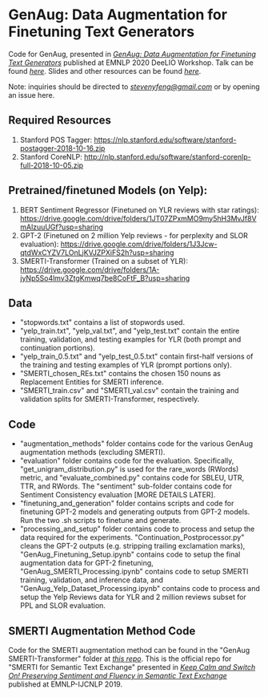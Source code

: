 # GenAug: Data Augmentation for Finetuning Text Generators
Code for GenAug, presented in [*GenAug: Data Augmentation for Finetuning Text Generators*](https://arxiv.org/abs/2010.01794) published at EMNLP 2020 DeeLIO Workshop. Talk can be found [*here*](https://slideslive.com/38939727/genaug-data-augmentation-for-finetuning-text-generators). Slides and other resources can be found [*here*](https://styfeng.github.io/).

Note: inquiries should be directed to [*stevenyfeng@gmail.com*](mailto:stevenyfeng@gmail.com) or by opening an issue here.

## Required Resources
1. Stanford POS Tagger: https://nlp.stanford.edu/software/stanford-postagger-2018-10-16.zip
2. Stanford CoreNLP: http://nlp.stanford.edu/software/stanford-corenlp-full-2018-10-05.zip

## Pretrained/finetuned Models (on Yelp):
1. BERT Sentiment Regressor (Finetuned on YLR reviews with star ratings): https://drive.google.com/drive/folders/1JT07ZPxmMO9my5hH3MvJf8VmAlzuuUGf?usp=sharing
2. GPT-2 (Finetuned on 2 million Yelp reviews - for perplexity and SLOR evaluation): https://drive.google.com/drive/folders/1J3Jcw-qtdWxCYZV7LOnLjKVJZPXiFS2h?usp=sharing
3. SMERTI-Transformer (Trained on a subset of YLR): https://drive.google.com/drive/folders/1A-jyNp5So4lmv3ZtgKmwq7be8CoFtF_B?usp=sharing

## Data
- "stopwords.txt" contains a list of stopwords used.
- "yelp_train.txt", "yelp_val.txt", and "yelp_test.txt" contain the entire training, validation, and testing examples for YLR (both prompt and continuation portions).
- "yelp_train_0.5.txt" and "yelp_test_0.5.txt" contain first-half versions of the training and testing examples of YLR (prompt portions only).
- "SMERTI_chosen_REs.txt" contains the chosen 150 nouns as Replacement Entities for SMERTI inference.
- "SMERTI_train.csv" and "SMERTI_val.csv" contain the training and validation splits for SMERTI-Transformer, respectively.

## Code
- "augmentation_methods" folder contains code for the various GenAug augmentation methods (excluding SMERTI).
- "evaluation" folder contains code for the evaluation. Specifically, "get_unigram_distribution.py" is used for the rare_words (RWords) metric, and "evaluate_combined.py" contains code for SBLEU, UTR, TTR, and RWords. The "sentiment" sub-folder contains code for Sentiment Consistency evaluation [MORE DETAILS LATER].
- "finetuning_and_generation" folder contains scripts and code for finetuning GPT-2 models and generating outputs from GPT-2 models. Run the two .sh scripts to finetune and generate.
- "processing_and_setup" folder contains code to process and setup the data required for the experiments. "Continuation_Postprocessor.py" cleans the GPT-2 outputs (e.g. stripping trailing exclamation marks), "GenAug_Finetuning_Setup.ipynb" contains code to setup the final augmentation data for GPT-2 finetuning, "GenAug_SMERTI_Processing.ipynb" contains code to setup SMERTI training, validation, and inference data, and "GenAug_Yelp_Dataset_Processing.ipynb" contains code to process and setup the Yelp Reviews data for YLR and 2 million reviews subset for PPL and SLOR evaluation.

## SMERTI Augmentation Method Code
Code for the SMERTI augmentation method can be found in the "GenAug SMERTI-Transformer" folder at [*this repo*](https://github.com/styfeng/SMERTI).
This is the official repo for "SMERTI for Semantic Text Exchange" presented in [*Keep Calm and Switch On! Preserving Sentiment and Fluency in Semantic Text Exchange*](https://www.aclweb.org/anthology/D19-1272/) published at EMNLP-IJCNLP 2019.